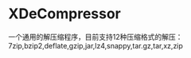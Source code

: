 # XDeCompressor
一个通用的解压缩程序，目前支持12种压缩格式的解压：
7zip,bzip2,deflate,gzip,jar,lz4,snappy,tar.gz,tar,xz,zip
